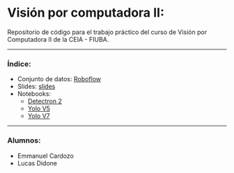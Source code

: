 # Visión por computadora II:

Repositorio de código para el trabajo práctico del curso de Visión por Computadora II de la CEIA - FIUBA.

***
### Índice:
- Conjunto de datos: [Roboflow](https://universe.roboflow.com/raveendra/ucity)
- Slides: [slides](https://docs.google.com/presentation/d/19r0z3R_gWObpF_cJdWcyiVgUjEMYDpWfATRxuZ0skkQ/edit?usp=sharing)
- Notebooks:
  - [Detectron 2](https://github.com/ldidone/vision_por_computadora_II_CEIA_TP/blob/main/Roboflow_Detectron2_TP_Final_VPC_II.ipynb)
  - [Yolo V5](https://github.com/ldidone/vision_por_computadora_II_CEIA_TP/blob/main/Roboflow_Train_YOLOv5.ipynb)
  - [Yolo V7](https://github.com/ldidone/vision_por_computadora_II_CEIA_TP/blob/main/Training_YOLOv7_on_Custom_Data.ipynb)
 ***
 ### Alumnos:
 - Emmanuel Cardozo
 - Lucas Didone
